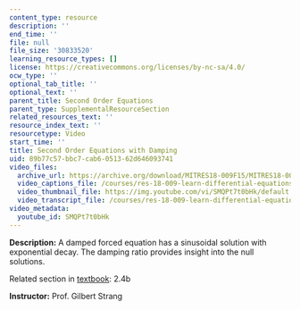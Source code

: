```yaml
---
content_type: resource
description: ''
end_time: ''
file: null
file_size: '30833520'
learning_resource_types: []
license: https://creativecommons.org/licenses/by-nc-sa/4.0/
ocw_type: ''
optional_tab_title: ''
optional_text: ''
parent_title: Second Order Equations
parent_type: SupplementalResourceSection
related_resources_text: ''
resource_index_text: ''
resourcetype: Video
start_time: ''
title: Second Order Equations with Damping
uid: 89b77c57-bbc7-cab6-0513-62d646093741
video_files:
  archive_url: https://archive.org/download/MITRES18-009F15/MITRES18-009F15_2_4b_SecondOrderDamping_300k.mp4
  video_captions_file: /courses/res-18-009-learn-differential-equations-up-close-with-gilbert-strang-and-cleve-moler-fall-2015/9813af0383f451f59c73df6d242faf8a_SMQPt7t0bHk.vtt
  video_thumbnail_file: https://img.youtube.com/vi/SMQPt7t0bHk/default.jpg
  video_transcript_file: /courses/res-18-009-learn-differential-equations-up-close-with-gilbert-strang-and-cleve-moler-fall-2015/67c2908c33a58227d9afafd6f3b17d10_SMQPt7t0bHk.pdf
video_metadata:
  youtube_id: SMQPt7t0bHk
---
```


**Description:** A damped forced equation has a sinusoidal solution with exponential decay. The damping ratio provides insight into the null solutions.

Related section in [textbook](http://www-math.mit.edu/~gs/dela/): 2.4b

**Instructor:** Prof. Gilbert Strang

